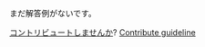 
まだ解答例がないです。

[コントリビュートしませんか](https://github.com/BFEdev/BFE.dev-solutions/blob/main/quiz/promise-all_ja.md)?  [Contribute guideline](https://github.com/BFEdev/BFE.dev-solutions#how-to-contribute)
